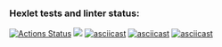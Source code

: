 ### Hexlet tests and linter status:
[![Actions Status](https://github.com/Daniell010/java-project-71/workflows/hexlet-check/badge.svg)](https://github.com/Daniell010/java-project-71/actions)
<a href="https://codeclimate.com/github/Daniell010/java-project-71/maintainability"><img src="https://api.codeclimate.com/v1/badges/9a82cf8b371b42dd4eb3/maintainability" /></a>
[![asciicast](https://asciinema.org/a/567527.svg)](https://asciinema.org/a/567527)
[![asciicast](https://asciinema.org/a/568459.svg)](https://asciinema.org/a/568459)
[![asciicast](https://asciinema.org/a/568661.svg)](https://asciinema.org/a/568661)
